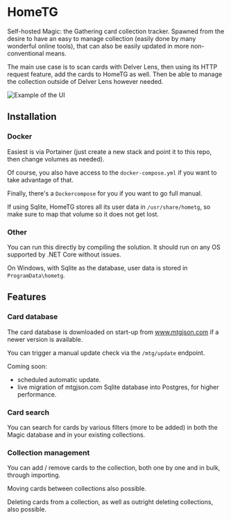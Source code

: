 # HomeTG

Self-hosted Magic: the Gathering card collection tracker.
Spawned from the desire to have an easy to manage collection (easily done by many wonderful online tools), that can also be easily updated in more non-conventional means.

The main use case is to scan cards with Delver Lens, then using its HTTP request feature, add the cards to HomeTG as well.
Then be able to manage the collection outside of Delver Lens however needed.

![Example of the UI](https://github.com/morosanmihail/hometg/blob/main/images/ui20230628.jpg?raw=true)

## Installation

### Docker

Easiest is via Portainer (just create a new stack and point it to this repo, then change volumes as needed).

Of course, you also have access to the `docker-compose.yml` if you want to take advantage of that.

Finally, there's a `Dockercompose` for you if you want to go full manual.

If using Sqlite, HomeTG stores all its user data in `/usr/share/hometg`, so make sure to map that volume so it does not get lost.

### Other

You can run this directly by compiling the solution.
It should run on any OS supported by .NET Core without issues.

On Windows, with Sqlite as the database, user data is stored in `ProgramData\hometg`.

## Features

### Card database

The card database is downloaded on start-up from www.mtgjson.com if a newer version is available.

You can trigger a manual update check via the `/mtg/update` endpoint.

Coming soon:
- scheduled automatic update.
- live migration of mtgjson.com Sqlite database into Postgres, for higher performance.

### Card search

You can search for cards by various filters (more to be added) in both the Magic database and in your existing collections.

### Collection management

You can add / remove cards to the collection, both one by one and in bulk, through importing.

Moving cards between collections also possible.

Deleting cards from a collection, as well as outright deleting collections, also possible.

